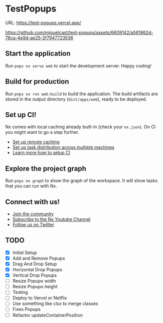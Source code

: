 # TestPopups

URL: https://test-popups.vercel.app/

https://github.com/miguelcast/test-popups/assets/6609142/a581862d-78ca-4e9d-ae25-2f7947723536

## Start the application

Run `pnpx nx serve web` to start the development server. Happy coding!

## Build for production

Run `pnpx nx run web:build` to build the application. The build artifacts are stored in the output directory (`dist/apps/web`), ready to be deployed.

## Set up CI!

Nx comes with local caching already built-in (check your `nx.json`). On CI you might want to go a step further.

- [Set up remote caching](https://nx.dev/features/share-your-cache)
- [Set up task distribution across multiple machines](https://nx.dev/nx-cloud/features/distribute-task-execution)
- [Learn more how to setup CI](https://nx.dev/recipes/ci)

## Explore the project graph

Run `pnpx nx graph` to show the graph of the workspace.
It will show tasks that you can run with Nx.

## Connect with us!

- [Join the community](https://nx.dev/community)
- [Subscribe to the Nx Youtube Channel](https://www.youtube.com/@nxdevtools)
- [Follow us on Twitter](https://twitter.com/nxdevtools)

## TODO
 - [x] Initial Setup
 - [x] Add and Remove Popups
 - [x] Drag And Drop Setup
 - [x] Horizontal Drop Popups
 - [x] Vertical Drop Popups
 - [ ] Resize Popups width
 - [ ] Resize Popups height
 - [ ] Testing
 - [ ] Deploy to Vercel or Netflix
 - [ ] Use something like clsx to merge classes
 - [ ] Fixes Popups
 - [ ] Refactor updateContainerPosition
